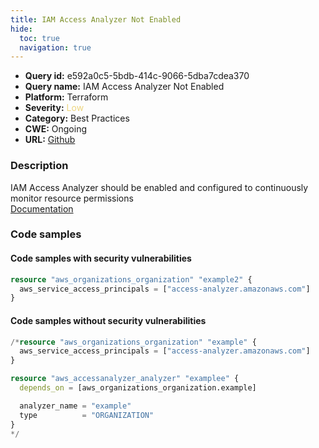 ```yaml
---
title: IAM Access Analyzer Not Enabled
hide:
  toc: true
  navigation: true
---
```


<style>
  .highlight .hll {
    background-color: #ff171742;
  }
  .md-content {
    max-width: 1100px;
    margin: 0 auto;
  }
</style>

-   **Query id:** e592a0c5-5bdb-414c-9066-5dba7cdea370
-   **Query name:** IAM Access Analyzer Not Enabled
-   **Platform:** Terraform
-   **Severity:** <span style="color:#edd57e">Low</span>
-   **Category:** Best Practices
-   **CWE:** Ongoing
-   **URL:** [Github](https://github.com/Checkmarx/kics/tree/master/assets/queries/terraform/aws/iam_access_analyzer_not_enabled)

### Description
IAM Access Analyzer should be enabled and configured to continuously monitor resource permissions<br>
[Documentation](https://registry.terraform.io/providers/hashicorp/aws/latest/docs/resources/accessanalyzer_analyzer)

### Code samples
#### Code samples with security vulnerabilities
```tf title="Positive test num. 1 - tf file" hl_lines="1"
resource "aws_organizations_organization" "example2" {
  aws_service_access_principals = ["access-analyzer.amazonaws.com"]
}

```


#### Code samples without security vulnerabilities
```tf title="Negative test num. 1 - tf file"
/*resource "aws_organizations_organization" "example" {
  aws_service_access_principals = ["access-analyzer.amazonaws.com"]
}

resource "aws_accessanalyzer_analyzer" "examplee" {
  depends_on = [aws_organizations_organization.example]

  analyzer_name = "example"
  type          = "ORGANIZATION"
}
*/

```
